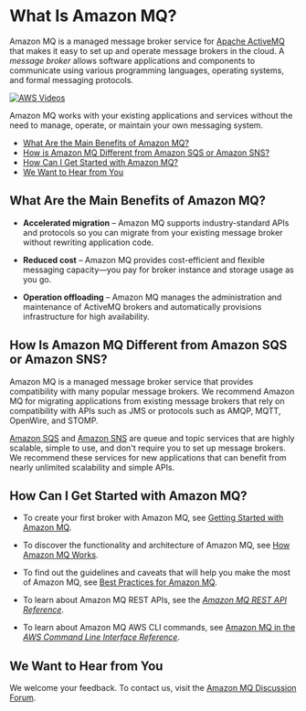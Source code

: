 # What Is Amazon MQ?<a name="welcome"></a>

Amazon MQ is a managed message broker service for [Apache ActiveMQ](http://activemq.apache.org/) that makes it easy to set up and operate message brokers in the cloud\. A *message broker* allows software applications and components to communicate using various programming languages, operating systems, and formal messaging protocols\.

[![AWS Videos](http://img.youtube.com/vi/https://www.youtube.com/embed/dCucC1SKkvI?rel=0&amp;controls=0&amp;showinfo=0/0.jpg)](http://www.youtube.com/watch?v=https://www.youtube.com/embed/dCucC1SKkvI?rel=0&amp;controls=0&amp;showinfo=0)

Amazon MQ works with your existing applications and services without the need to manage, operate, or maintain your own messaging system\.


+ [What Are the Main Benefits of Amazon MQ?](#main-benefits)
+ [How is Amazon MQ Different from Amazon SQS or Amazon SNS?](#difference-from-sqs-sns)
+ [How Can I Get Started with Amazon MQ?](#get-started)
+ [We Want to Hear from You](#amazon-mq-we-want-to-hear-from-you)

## What Are the Main Benefits of Amazon MQ?<a name="main-benefits"></a>

+ **Accelerated migration** – Amazon MQ supports industry\-standard APIs and protocols so you can migrate from your existing message broker without rewriting application code\.

+ **Reduced cost** – Amazon MQ provides cost\-efficient and flexible messaging capacity—you pay for broker instance and storage usage as you go\.

+ **Operation offloading** – Amazon MQ manages the administration and maintenance of ActiveMQ brokers and automatically provisions infrastructure for high availability\.

## How Is Amazon MQ Different from Amazon SQS or Amazon SNS?<a name="difference-from-sqs-sns"></a>

Amazon MQ is a managed message broker service that provides compatibility with many popular message brokers\. We recommend Amazon MQ for migrating applications from existing message brokers that rely on compatibility with APIs such as JMS or protocols such as AMQP, MQTT, OpenWire, and STOMP\.

[Amazon SQS](https://aws.amazon.com/sqs/) and [Amazon SNS](https://aws.amazon.com/sns/) are queue and topic services that are highly scalable, simple to use, and don't require you to set up message brokers\. We recommend these services for new applications that can benefit from nearly unlimited scalability and simple APIs\.

## How Can I Get Started with Amazon MQ?<a name="get-started"></a>

+ To create your first broker with Amazon MQ, see [Getting Started with Amazon MQ](amazon-mq-getting-started.md)\.

+ To discover the functionality and architecture of Amazon MQ, see [How Amazon MQ Works](amazon-mq-how-it-works.md)\.

+ To find out the guidelines and caveats that will help you make the most of Amazon MQ, see [Best Practices for Amazon MQ](amazon-mq-best-practices.md)\.

+ To learn about Amazon MQ REST APIs, see the *[Amazon MQ REST API Reference](http://docs.aws.amazon.com/amazon-mq/latest/api-reference/)*\.

+ To learn about Amazon MQ AWS CLI commands, see [Amazon MQ in the *AWS Command Line Interface Reference*](http://docs.aws.amazon.com/cli/latest/reference/mq/index.html)\.

## We Want to Hear from You<a name="amazon-mq-we-want-to-hear-from-you"></a>

We welcome your feedback\. To contact us, visit the [Amazon MQ Discussion Forum](https://forums.aws.amazon.com/forum.jspa?forumID=279)\.
